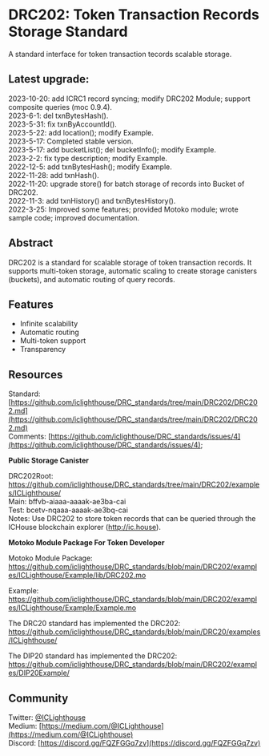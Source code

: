 
# DRC202: Token Transaction Records Storage Standard
A standard interface for token transaction tecords scalable storage.

## Latest upgrade: 

2023-10-20: add ICRC1 record syncing; modify DRC202 Module; support composite queries (moc 0.9.4).  
2023-6-1: del txnBytesHash().  
2023-5-31: fix txnByAccountId().  
2023-5-22: add location(); modify Example.  
2023-5-17: Completed stable version.    
2023-5-17: add bucketList(); del bucketInfo(); modify Example.  
2023-2-2: fix type description; modify Example.  
2022-12-5: add txnBytesHash(); modify Example.  
2022-11-28: add txnHash().  
2022-11-20: upgrade store() for batch storage of records into Bucket of DRC202.  
2022-11-3: add txnHistory() and txnBytesHistory().  
2022-3-25: Improved some features; provided Motoko module; wrote sample code; improved documentation.  
 
## Abstract

DRC202 is a standard for scalable storage of token transaction records. It supports multi-token storage, automatic scaling to create storage canisters (buckets), and automatic routing of query records.

## Features

- Infinite scalability
- Automatic routing
- Multi-token support
- Transparency

## Resources

Standard: [https://github.com/iclighthouse/DRC_standards/tree/main/DRC202/DRC202.md](https://github.com/iclighthouse/DRC_standards/tree/main/DRC202/DRC202.md)   
Comments: [https://github.com/iclighthouse/DRC_standards/issues/4](https://github.com/iclighthouse/DRC_standards/issues/4);

**Public Storage Canister**
  
DRC202Root: https://github.com/iclighthouse/DRC_standards/tree/main/DRC202/examples/ICLighthouse/   
Main: bffvb-aiaaa-aaaak-ae3ba-cai    
Test: bcetv-nqaaa-aaaak-ae3bq-cai   
Notes: Use DRC202 to store token records that can be queried through the ICHouse blockchain explorer (http://ic.house).

**Motoko Module Package For Token Developer**

Motoko Module Package: https://github.com/iclighthouse/DRC_standards/blob/main/DRC202/examples/ICLighthouse/Example/lib/DRC202.mo 

Example: https://github.com/iclighthouse/DRC_standards/blob/main/DRC202/examples/ICLighthouse/Example/Example.mo   

The DRC20 standard has implemented the DRC202: https://github.com/iclighthouse/DRC_standards/blob/main/DRC20/examples/ICLighthouse/

The DIP20 standard has implemented the DRC202: https://github.com/iclighthouse/DRC_standards/blob/main/DRC202/examples/DIP20Example/


## Community

Twitter: [@ICLighthouse](https://twitter.com/ICLighthouse)  
Medium: [https://medium.com/@ICLighthouse](https://medium.com/@ICLighthouse)   
Discord: [https://discord.gg/FQZFGGq7zv](https://discord.gg/FQZFGGq7zv)  